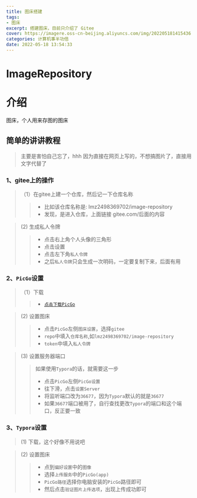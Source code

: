 ```yaml
---
title: 图床搭建
tags: 
- 图床
excerpt: 搭建图床，目前只介绍了 Gitee
cover: https://imagere.oss-cn-beijing.aliyuncs.com/img/202205181415436.png
categories: 计算机事半功倍
date: 2022-05-18 13:54:33
---
```


# ImageRepository

# 介绍
图床，个人用来存图的图床

## 简单的讲讲教程
> 主要是害怕自己忘了，hhh
> 因为直接在网页上写的，不想搞图片了，直接用文字代替了

### 1、gitee上的操作
>（1）在gitee上建一个仓库，然后记一下仓库名称 
> > - 比如该仓库名称是: lmz2498369702/image-repository
> > - 发现，是进入仓库，上面链接 gitee.com/后面的内容

> (2) 生成私人令牌
> > - 点击右上角个人头像的三角形
> > - 点击设置
> > - 点击左下角`私人令牌`
> > - 之后`私人令牌`只会生成一次明码，一定要复制下来，后面有用

### 2、`PicGo`设置
>（1）下载
> > - [`点击下载PicGo`](https://github.com/Molunerfinn/PicGo/releases/tag/v2.3.0)

> (2) 设置图床
> > - 点击`PicGo`左侧`图床设置`，选择`gitee`
> > - `repo`中填入`仓库名称`,如`lmz2498369702/image-repository`
> > - `token`中填入`私人令牌`

> (3) 设置服务器端口
> > 如果使用`Typora`的话，就需要这一步
> > - 点击`PicGo`左侧`PicGo设置`
> > - 往下滑，点击`设置Server`
> > - 将监听端口改为`36677`，因为`Typora`默认的就是`36677`
> > - 如果`36677`端口被用了，自行查找更改`Typora`的端口和这个端口，反正要一致

### 3、`Typora`设置
> (1) 下载，这个好像不用说吧

> (2) 设置图床
> > - 点到`偏好设置`中的`图像`
> > - 选择`上传服务`中的`PicGo(app)`
> > - `PicGo路径`选择你电脑安装的`PicGo`路径即可
> > - 然后点击`验证图片上传选项`，出现上传成功即可

